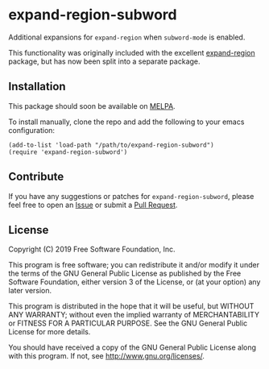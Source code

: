 # expand-region-subword

Additional expansions for `expand-region` when `subword-mode` is enabled.

This functionality was originally included with the excellent
[expand-region](https://github.com/magnars/expand-region) package, but
has now been split into a separate package.

## Installation

This package should soon be available on [MELPA](https://melpa.org/).

To install manually, clone the repo and add the following to your emacs
configuration:

``` emacs-lisp
(add-to-list 'load-path "/path/to/expand-region-subword")
(require 'expand-region-subword')
```

## Contribute

If you have any suggestions or patches for `expand-region-subword`,
please feel free to open an
[Issue](https://github.com/flatwhatson/expand-region-subword/issues)
or submit a
[Pull Request](https://github.com/flatwhatson/expand-region-subword/pulls).

## License

Copyright (C) 2019  Free Software Foundation, Inc.

This program is free software; you can redistribute it and/or modify
it under the terms of the GNU General Public License as published by
the Free Software Foundation, either version 3 of the License, or
(at your option) any later version.

This program is distributed in the hope that it will be useful,
but WITHOUT ANY WARRANTY; without even the implied warranty of
MERCHANTABILITY or FITNESS FOR A PARTICULAR PURPOSE.  See the
GNU General Public License for more details.

You should have received a copy of the GNU General Public License
along with this program.  If not, see <http://www.gnu.org/licenses/>.
